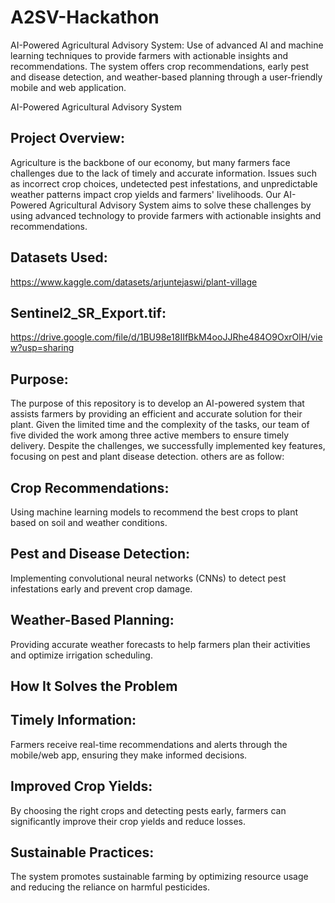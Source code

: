 # A2SV-Hackathon
AI-Powered Agricultural Advisory System: Use of  advanced AI and machine learning techniques to provide farmers with actionable insights and recommendations. The system offers crop recommendations, early pest and disease detection, and weather-based planning through a user-friendly mobile and web application.


AI-Powered Agricultural Advisory System

Project Overview:
--------------------

Agriculture is the backbone of our economy, but many farmers face challenges due to the lack of timely and accurate information. Issues such as incorrect crop choices, undetected pest infestations, and unpredictable weather patterns impact crop yields and farmers' livelihoods. Our AI-Powered Agricultural Advisory System aims to solve these challenges by using advanced technology to provide farmers with actionable insights and recommendations.

Datasets Used:
--------------
https://www.kaggle.com/datasets/arjuntejaswi/plant-village

Sentinel2_SR_Export.tif:
--------------------------

https://drive.google.com/file/d/1BU98e18IIfBkM4ooJJRhe484O9OxrOlH/view?usp=sharing

Purpose:
---------------
The purpose of this repository is to develop an AI-powered system that assists farmers by providing an efficient and accurate solution for their plant. Given the limited time and the complexity of the tasks, our team of five divided the work among three active members to ensure timely delivery. Despite the challenges, we successfully implemented key features, focusing on pest and plant disease detection. others are as follow:

Crop Recommendations:
--------------------------
Using machine learning models to recommend the best crops to plant based on soil and weather conditions.

Pest and Disease Detection:
-----------------------------

Implementing convolutional neural networks (CNNs) to detect pest infestations early and prevent crop damage.

Weather-Based Planning:
------------------------
Providing accurate weather forecasts to help farmers plan their activities and optimize irrigation scheduling.

How It Solves the Problem
---------------------------
Timely Information:
---------------------
Farmers receive real-time recommendations and alerts through the mobile/web app, ensuring they make informed decisions.

Improved Crop Yields:
-----------------------
By choosing the right crops and detecting pests early, farmers can significantly improve their crop yields and reduce losses.

Sustainable Practices:
-----------------------
The system promotes sustainable farming by optimizing resource usage and reducing the reliance on harmful pesticides.
